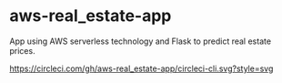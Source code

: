 # aws-real_estate-app
App using AWS serverless technology and Flask to predict real estate prices.

https://circleci.com/gh/aws-real_estate-app/circleci-cli.svg?style=svg
